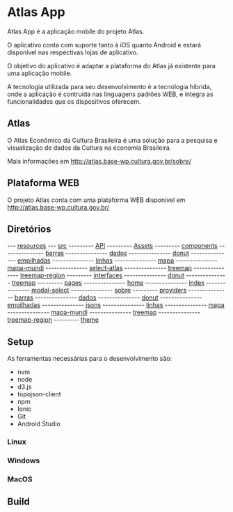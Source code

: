 # Atlas App

Atlas App é a aplicação mobile do projeto Atlas.

O aplicativo conta com suporte tanto à iOS quanto Android e estará disponível nas respectivas lojas de aplicativo.

O objetivo do aplicativo é adaptar a plataforma do Atlas já existente para uma aplicação mobile.

A tecnologia utilizada para seu desenvolvimento é a tecnologia híbrida, onde a aplicação é contruída nas linguagens padrões WEB, e integra as funcionalidades que os dispositivos oferecem.

## Atlas 

O Atlas Econômico da Cultura Brasileira é uma solução para a pesquisa e visualização de dados da Cultura na economia Brasileira.

Mais informações em http://atlas.base-wp.cultura.gov.br/sobre/

## Plataforma WEB

O projeto Atlas conta com uma plataforma WEB disponível em http://atlas.base-wp.cultura.gov.br/

## Diretórios

--- [resources](https://github.com/mtfrigo/atlasApp/tree/master/resources)
--- [src](https://github.com/mtfrigo/atlasApp/tree/master/src)
--------- [API](https://github.com/mtfrigo/atlasApp/tree/master/src/api)
--------- [Assets](https://github.com/mtfrigo/atlasApp/tree/master/src/assets)
--------- [components](https://github.com/mtfrigo/atlasApp/tree/master/src/components)
--------------- [barras](https://github.com/mtfrigo/atlasApp/tree/master/src/components/barras)
--------------- [dados](https://github.com/mtfrigo/atlasApp/tree/master/src/components/dados)
--------------- [donut](https://github.com/mtfrigo/atlasApp/tree/master/src/components/donut)
--------------- [empilhadas](https://github.com/mtfrigo/atlasApp/tree/master/src/components/empilhadas)
--------------- [linhas](https://github.com/mtfrigo/atlasApp/tree/master/src/components/linhas)
--------------- [mapa](https://github.com/mtfrigo/atlasApp/tree/master/src/components/mapa)
--------------- [mapa-mundi](https://github.com/mtfrigo/atlasApp/tree/master/src/components/mapa-mundi)
--------------- [select-atlas](https://github.com/mtfrigo/atlasApp/tree/master/src/components/select-atlas)
--------------- [treemap](https://github.com/mtfrigo/atlasApp/tree/master/src/components/treemap)
--------------- [treemap-region](https://github.com/mtfrigo/atlasApp/tree/master/src/components/treemap-region)
--------- [interfaces](https://github.com/mtfrigo/atlasApp/tree/master/src/interfaces)
--------------- [donut](https://github.com/mtfrigo/atlasApp/tree/master/src/interfaces/donut)
--------------- [treemap](https://github.com/mtfrigo/atlasApp/tree/master/src/interfaces/treemap)
--------- [pages](https://github.com/mtfrigo/atlasApp/tree/master/src/pages)
--------------- [home](https://github.com/mtfrigo/atlasApp/tree/master/src/pages/home)
--------------- [index](https://github.com/mtfrigo/atlasApp/tree/master/src/pages/index)
--------------- [modal-select](https://github.com/mtfrigo/atlasApp/tree/master/src/pages/modal-select)
--------------- [sobre](https://github.com/mtfrigo/atlasApp/tree/master/src/pages/sobre)
--------- [providers](https://github.com/mtfrigo/atlasApp/tree/master/src/providers)
--------------- [barras](https://github.com/mtfrigo/atlasApp/tree/master/src/providers/barras)
--------------- [dados](https://github.com/mtfrigo/atlasApp/tree/master/src/providers/dados)
--------------- [donut](https://github.com/mtfrigo/atlasApp/tree/master/src/providers/donut)
--------------- [empilhadas](https://github.com/mtfrigo/atlasApp/tree/master/src/providers/empilhadas)
--------------- [jsons](https://github.com/mtfrigo/atlasApp/tree/master/src/providers/jsons)
--------------- [linhas](https://github.com/mtfrigo/atlasApp/tree/master/src/providers/linhas)
--------------- [mapa](https://github.com/mtfrigo/atlasApp/tree/master/src/providers/mapa)
--------------- [mapa-mundi](https://github.com/mtfrigo/atlasApp/tree/master/src/providers/mapa-mundi)
--------------- [treemap](https://github.com/mtfrigo/atlasApp/tree/master/src/providers/treemap)
--------------- [treemap-region](https://github.com/mtfrigo/atlasApp/tree/master/src/providers/treemap-region)
--------- [theme](https://github.com/mtfrigo/atlasApp/tree/master/src/theme)

## Setup

As ferramentas necessárias para o desenvolvimento são:

* nvm
* node
* d3.js
* topojson-client
* npm
* Ionic
* Git
* Android Studio

### Linux


### Windows


### MacOS


## Build


